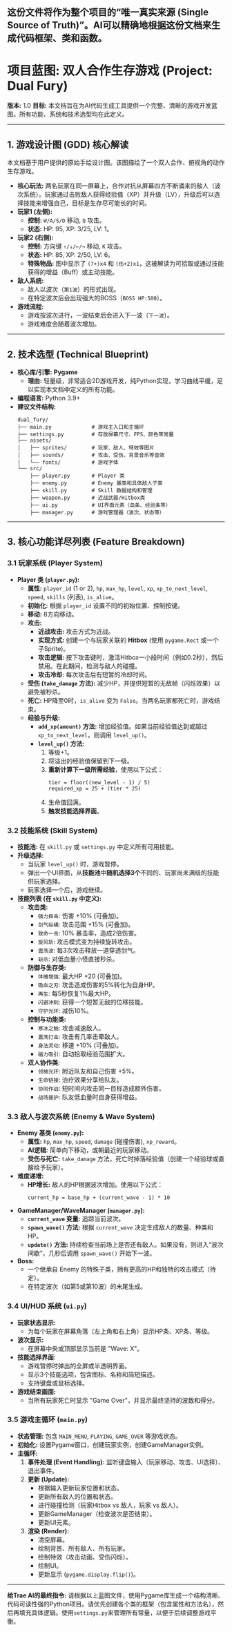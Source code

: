 这份文件将作为整个项目的“唯一真实来源 (Single Source of Truth)”。AI可以精确地根据这份文档来生成代码框架、类和函数。
---

# **项目蓝图: 双人合作生存游戏 (Project: Dual Fury)**

**版本:** 1.0
**目标:** 本文档旨在为AI代码生成工具提供一个完整、清晰的游戏开发蓝图。所有功能、系统和技术选型均在此定义。

---

## **1. 游戏设计图 (GDD) 核心解读**

本文档基于用户提供的原始手绘设计图。该图描绘了一个双人合作、俯视角的动作生存游戏。

*   **核心玩法:** 两名玩家在同一屏幕上，合作对抗从屏幕四方不断涌来的敌人（波次系统）。玩家通过击败敌人获得经验值（XP）并升级（LV），升级后可以选择技能来增强自己，目标是生存尽可能长的时间。
*   **玩家1 (左侧):**
    *   **控制:** `W/A/S/D` 移动, `Q` 攻击。
    *   **状态:** HP: 95, XP: 3/25, LV: 1。
*   **玩家2 (右侧):**
    *   **控制:** 方向键 `↑/↓/←/→` 移动, `K` 攻击。
    *   **状态:** HP: 85, XP: 2/50, LV: 6。
    *   **特殊物品:** 图中显示了 `(7+)x4` 和 `(伤+2)x1`，这被解读为可拾取或通过技能获得的增益（Buff）或主动技能。
*   **敌人系统:**
    *   敌人以波次（`第1波`）的形式出现。
    *   在特定波次后会出现强大的BOSS（`BOSS HP:500`）。
*   **游戏流程:**
    *   游戏按波次进行，一波结束后会进入下一波（`下一波`）。
    *   游戏难度会随着波次增加。

---

## **2. 技术选型 (Technical Blueprint)**

*   **核心库/引擎:** **Pygame**
    *   **理由:** 轻量级，非常适合2D游戏开发，纯Python实现，学习曲线平缓，足以实现本文档中定义的所有功能。
*   **编程语言:** Python 3.9+
*   **建议文件结构:**
    ```
    dual_fury/
    ├── main.py             # 游戏主入口和主循环
    ├── settings.py         # 存放屏幕尺寸、FPS、颜色等常量
    ├── assets/
    │   ├── sprites/        # 玩家、敌人、特效等图片
    │   ├── sounds/         # 攻击、受伤、背景音乐等音效
    │   └── fonts/          # 游戏字体
    └── src/
        ├── player.py       # Player 类
        ├── enemy.py        # Enemy 基类和具体敌人子类
        ├── skill.py        # Skill 数据结构和管理
        ├── weapon.py       # 近战武器/Hitbox类
        ├── ui.py           # UI界面元素（血条、经验条等）
        ├── manager.py      # 游戏管理器（波次、状态等）
    ```

---

## **3. 核心功能详尽列表 (Feature Breakdown)**

### **3.1 玩家系统 (Player System)**

*   **Player 类 (`player.py`):**
    *   **属性:** `player_id` (1 or 2), `hp`, `max_hp`, `level`, `xp`, `xp_to_next_level`, `speed`, `skills` (列表), `is_alive`。
    *   **初始化:** 根据 `player_id` 设置不同的初始位置、控制按键。
    *   **移动:** 8方向移动。
    *   **攻击:**
        *   **近战攻击:** 攻击方式为近战。
        *   **实现方式:** 创建一个与玩家关联的 **Hitbox** (使用 `pygame.Rect` 或一个子Sprite)。
        *   **攻击逻辑:** 按下攻击键时，激活Hitbox一小段时间（例如0.2秒），然后禁用。在此期间，检测与敌人的碰撞。
        *   **攻击冷却:** 每次攻击后有短暂的冷却时间。
    *   **受伤 (`take_damage` 方法):** 减少HP，并提供短暂的无敌帧（闪烁效果）以避免被秒杀。
    *   **死亡:** HP降至0时，`is_alive` 变为 `False`。当两名玩家都死亡时，游戏结束。
    *   **经验与升级:**
        *   **`add_xp(amount)` 方法:** 增加经验值。如果当前经验值达到或超过 `xp_to_next_level`，则调用 `level_up()`。
        *   **`level_up()` 方法:**
            1.  等级+1。
            2.  将溢出的经验值保留到下一级。
            3.  **重新计算下一级所需经验**，使用以下公式：
                ```
                tier = floor((new_level - 1) / 5)
                required_xp = 25 + (tier * 25)
                ```
            4.  生命值回满。
            5.  **触发技能选择界面**。

### **3.2 技能系统 (Skill System)**

*   **技能池:** 在 `skill.py` 或 `settings.py` 中定义所有可用技能。
*   **升级选择:**
    *   当玩家 `level_up()` 时，游戏暂停。
    *   弹出一个UI界面，从**技能池**中**随机选择3个**不同的、玩家尚未满级的技能供玩家选择。
    *   玩家选择一个后，游戏继续。
*   **技能列表 (在 `skill.py` 中定义):**
    *   **攻击类:**
        *   `强力挥击`: 伤害 +10% (可叠加)。
        *   `剑气纵横`: 攻击范围 +15% (可叠加)。
        *   `致命一击`: 10% 暴击率，造成2倍伤害。
        *   `旋风斩`: 攻击模式变为持续旋转攻击。
        *   `震荡波`: 每3次攻击释放一道穿透剑气。
        *   `斩杀`: 对低血量小怪直接秒杀。
    *   **防御与生存类:**
        *   `体魄增强`: 最大HP +20 (可叠加)。
        *   `吸血之刃`: 攻击造成伤害的5%转化为自身HP。
        *   `再生`: 每5秒恢复1%最大HP。
        *   `闪避冲刺`: 获得一个短暂无敌的位移技能。
        *   `守护光环`: 减伤10%。
    *   **控制与功能类:**
        *   `寒冰之触`: 攻击减速敌人。
        *   `震荡打击`: 攻击有几率击晕敌人。
        *   `身法灵动`: 移速 +10% (可叠加)。
        *   `磁力吸引`: 自动拾取经验范围扩大。
    *   **双人协作类:**
        *   `领袖光环`: 附近队友和自己伤害 +5%。
        *   `生命链接`: 治疗效果分享给队友。
        *   `协同作战`: 短时间内攻击同一目标造成额外伤害。
        *   `战场援护`: 队友低血量时自身获得增益。

### **3.3 敌人与波次系统 (Enemy & Wave System)**

*   **Enemy 基类 (`enemy.py`):**
    *   **属性:** `hp`, `max_hp`, `speed`, `damage` (碰撞伤害), `xp_reward`。
    *   **AI逻辑:** 简单向下移动，或朝最近的玩家移动。
    *   **受伤与死亡:** `take_damage` 方法，死亡时掉落经验值（创建一个经验球或直接给予玩家）。
*   **难度递增:**
    *   **HP增长:** 敌人的HP根据波次增加。使用以下公式：
        ```
        current_hp = base_hp + (current_wave - 1) * 10
        ```
*   **GameManager/WaveManager (`manager.py`):**
    *   **`current_wave` 变量:** 追踪当前波次。
    *   **`spawn_wave()` 方法:** 根据 `current_wave` 决定生成敌人的数量、种类和HP。
    *   **`update()` 方法:** 持续检查当前场上是否还有敌人。如果没有，则进入“波次间歇”，几秒后调用 `spawn_wave()` 开始下一波。
*   **Boss:**
    *   一个继承自 Enemy 的特殊子类，拥有更高的HP和独特的攻击模式（待定）。
    *   在特定波次（如第5或第10波）的末尾生成。

### **3.4 UI/HUD 系统 (`ui.py`)**

*   **玩家状态显示:**
    *   为每个玩家在屏幕角落（左上角和右上角）显示HP条、XP条、等级。
*   **波次显示:**
    *   在屏幕中央或顶部显示当前是 "Wave: X"。
*   **技能选择界面:**
    *   游戏暂停时弹出的全屏或半透明界面。
    *   显示3个技能选项，包含图标、名称和简短描述。
    *   支持键盘或鼠标选择。
*   **游戏结束画面:**
    *   当所有玩家死亡时显示 "Game Over"，并显示最终坚持的波数和得分。

### **3.5 游戏主循环 (`main.py`)**

*   **状态管理:** 包含 `MAIN_MENU`, `PLAYING`, `GAME_OVER` 等游戏状态。
*   **初始化:** 设置Pygame窗口，创建玩家实例，创建GameManager实例。
*   **主循环:**
    1.  **事件处理 (Event Handling):** 监听键盘输入（玩家移动、攻击、UI选择）、退出事件。
    2.  **更新 (Update):**
        *   根据输入更新玩家位置和状态。
        *   更新所有敌人的位置和状态。
        *   进行碰撞检测（玩家Hitbox vs 敌人，玩家 vs 敌人）。
        *   更新GameManager（检查波次是否结束）。
        *   更新UI元素。
    3.  **渲染 (Render):**
        *   清空屏幕。
        *   绘制背景、所有敌人、所有玩家。
        *   绘制特效（攻击动画、受伤闪烁）。
        *   绘制UI。
        *   更新显示 (`pygame.display.flip()`)。

---
**给Trae AI的最终指令:**
请根据以上蓝图文件，使用Pygame库生成一个结构清晰、代码可读性强的Python项目。请优先创建各个类的框架（包含属性和方法名），然后再填充具体逻辑。使用`settings.py`来管理所有常量，以便于后续调整游戏平衡。